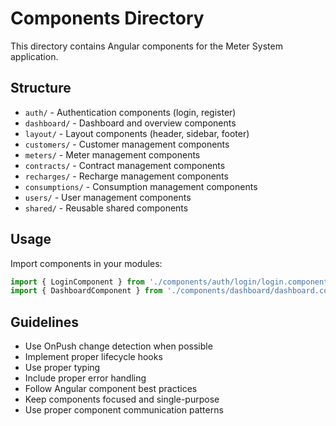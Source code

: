 # Components Directory

This directory contains Angular components for the Meter System application.

## Structure

- `auth/` - Authentication components (login, register)
- `dashboard/` - Dashboard and overview components
- `layout/` - Layout components (header, sidebar, footer)
- `customers/` - Customer management components
- `meters/` - Meter management components
- `contracts/` - Contract management components
- `recharges/` - Recharge management components
- `consumptions/` - Consumption management components
- `users/` - User management components
- `shared/` - Reusable shared components

## Usage

Import components in your modules:

```typescript
import { LoginComponent } from './components/auth/login/login.component';
import { DashboardComponent } from './components/dashboard/dashboard.component';
```

## Guidelines

- Use OnPush change detection when possible
- Implement proper lifecycle hooks
- Use proper typing
- Include proper error handling
- Follow Angular component best practices
- Keep components focused and single-purpose
- Use proper component communication patterns
